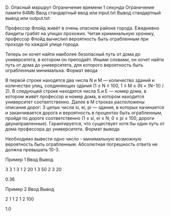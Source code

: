 
D. Опасный маршрут
Ограничение времени 	1 секунда
Ограничение памяти 	64Mb
Ввод 	стандартный ввод или input.txt
Вывод 	стандартный вывод или output.txt

Профессор Флойд живёт в очень опасном районе города. Ежедневно бандиты грабят на улицах прохожих. Читая криминальную хронику, профессор Флойд вычислил вероятность быть ограбленным при проходе по каждой улице города.

Теперь он хочет найти наиболее безопасный путь от дома до университета, в котором он преподаёт. Иными словами, он хочет найти путь от дома до университета, для которого вероятность быть ограбленным минимальна.
Формат ввода

В первой строке находятся два числа N и M — количество зданий и количество улиц, соединяющих здания (1 ≤ N ≤ 100, 1 ≤ M ≤ (N × (N−1)) / 2). В следующей строке находятся числа S и E — номер дома, в котором живёт профессор и номер дома, в котором находится университет соответственно. Далее в M строках расположены описания дорог: 3 целых числа si, ei, pi — здания, в которых начинается и заканчивается дорога и вероятность в процентах быть ограбленным, пройдя по дороге соответственно (1 ≤ si, ei ≤ N, 0 ≤ pi ≤ 100, дороги двунаправленные). Гарантируется, что существует хотя бы один путь от дома профессора до университета.
Формат вывода

Необходимо вывести одно число - минимальную возможную вероятность быть ограбленным. Абсолютная погрешность ответа не должна превышать 10-3.

Пример 1
Ввод
Вывод

3 3
1 3
1 2 20
1 3 50
2 3 20

	

0.36

Пример 2
Ввод
Вывод

2 1
1 2
1 2 100

	

1.0
